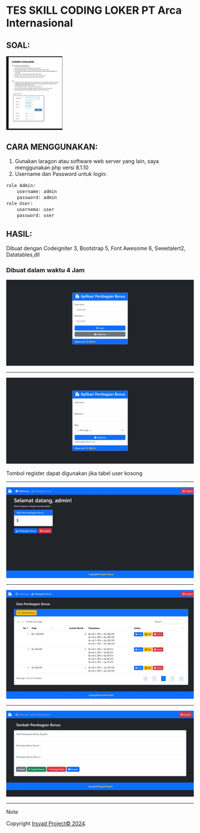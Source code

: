 # TES SKILL CODING LOKER PT Arca Internasional

## SOAL:

<img src="./ss-tugas-coding.jpg" alt="SS Tugas" width="30%">

## CARA MENGGUNAKAN:

1. Gunakan laragon atau software web server yang lain, saya menggunakan php versi 8.1.10
1. Username dan Password untuk login:

```
role Admin:
	username: admin
	password: admin
role User:
	usernema: user
	password: user
```

## HASIL:

<p>Dibuat dengan Codeigniter 3, Bootstrap 5, Font Awesome 6, Sweetalert2, Datatables,dll</p>

<h3>Dibuat dalam waktu 4 Jam</h3>

<img src="./ss-login1.jpeg" alt="Login"><hr>
<img src="./ss-daftar1.jpeg" alt="Register">

<p>Tombol register dapat digunakan jika tabel user kosong</p>
<hr>
<img src="./ss-dash1.jpeg" alt="Dashboard"><hr>
<img src="./ss-listbonus1.jpeg" alt="List"><hr>
<img src="./ss-addbonus1.jpeg" alt="Add"><hr>

> [!NOTE]
> Copyright <a href="https://www.instagram.com/99ir.ib/">Irsyad Project&copy; 2024</a>.
